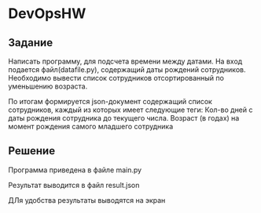 # DevOpsHW

## Задание
Написать программу, для подсчета времени между датами. На вход подается файл(datafile.py), содержащий даты рождений сотрудников. Необходимо вывести список сотрудников отсортированный по уменьшению возраста.

По итогам формируется json-документ содержащий список сотрудников, каждый из которых имеет следующие теги: Кол-во дней с даты рождения сотрудника до текущего числа. Возраст (в годах) на момент рождения самого младшего сотрудника

## Решение
Программа приведена в файле main.py

Результат выводится в файл result.json

ДЛя удобства результаты выводятся на экран
